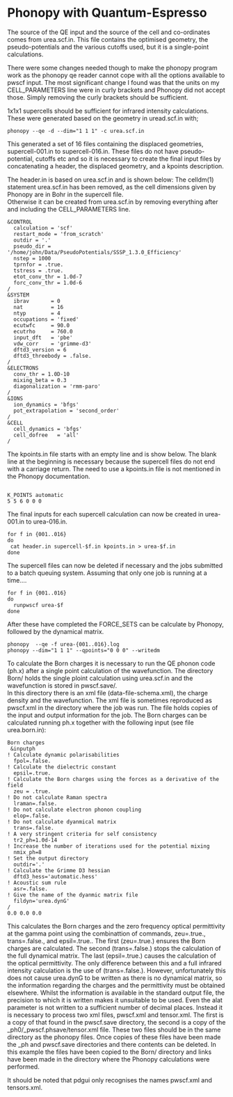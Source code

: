 # Phonopy with Quantum-Espresso

The source of the QE input and the source of the cell and co-ordinates comes from urea.scf.in.
This file contains the optimised geometry, the pseudo-potentials and the various cutoffs used, but it is a single-point calculations.

There were some changes needed though to make the phonopy program work as the phonopy qe reader cannot cope with all the options available to pwscf input.
The most significant change I found was that the units on my CELL_PARAMETERS line were in curly brackets and Phonopy did not accept those.  Simply removing the curly brackets should be sufficient.

1x1x1 supercells should be sufficient for infrared intensity calculations.
These were generated based on the geometry in uread.scf.in with;

```
phonopy --qe -d --dim="1 1 1" -c urea.scf.in
```

This generated a set of 16 files containing the displaced geometries, supercell-001.in to supercell-016.in.
These files do not have pseudo-potential, cutoffs etc and so it is necessary to create the final input files by concatenating a header, the displaced geometry, and a kpoints description.

The header.in is based on urea.scf.in and is shown below:
The celldm(1) statement urea.scf.in has been removed, as the cell dimensions given by Phonopy are in Bohr in the supercell file.  
Otherwise it can be created from urea.scf.in by removing everything after and including the CELL_PARAMETERS line.

```
&CONTROL
  calculation = 'scf' 
  restart_mode = 'from_scratch'
  outdir = '.' 
  pseudo_dir = '/home/john/Data/PseudoPotentials/SSSP_1.3.0_Efficiency'
  nstep = 1000
  tprnfor = .true.
  tstress = .true.
  etot_conv_thr = 1.0d-7
  forc_conv_thr = 1.0d-6
/
&SYSTEM
  ibrav       = 0
  nat         = 16
  ntyp        = 4
  occupations = 'fixed'
  ecutwfc     = 90.0
  ecutrho     = 760.0
  input_dft   = 'pbe'
  vdw_corr    = 'grimme-d3'
  dftd3_version = 6
  dftd3_threebody = .false.
/
&ELECTRONS
  conv_thr = 1.0D-10
  mixing_beta = 0.3
  diagonalization = 'rmm-paro'
/
&IONS
  ion_dynamics = 'bfgs'
  pot_extrapolation = 'second_order'
/
&CELL
  cell_dynamics = 'bfgs'
  cell_dofree   = 'all'
/
```

The kpoints.in file starts with an empty line and is show below.
The blank line at the beginning is necessary because the supercell files do not end with a carriage return.
The need to use a kpoints.in file is not mentioned in the Phonopy documentation.

```

K_POINTS automatic
5 5 6 0 0 0
```

The final inputs for each supercell calculation can now be created in urea-001.in to urea-016.in.

```
for f in {001..016}
do
 cat header.in supercell-$f.in kpoints.in > urea-$f.in
done
```

The supercell files can now be deleted if necessary and the jobs submitted to a batch queuing system.
Assuming that only one job is running at a time....

```
for f in {001..016}
do
  runpwscf urea-$f
done
```

After these have completed the FORCE_SETS can be calculate by Phonopy, followed by the dynamical matrix.

```
phonopy  --qe -f urea-{001..016}.log
phonopy --dim="1 1 1" --qpoints="0 0 0" --writedm
```

To calculate the Born charges it is necessary to run the QE phonon code (ph.x) after a single point calculation of the wavefunction.
The directory Born/ holds the single ploint calculation using urea.scf.in and the wavefunction is stored in pwscf.save/.   
In this directory there is an xml file (data-file-schema.xml), the charge density and the wavefunction.
The xml file is sometimes reproduced as pwscf.xml in the directory where the job was run.
The file holds copies of the input and output information for the job.
The Born charges can be calculated running ph.x together with the following input (see file urea.born.in):

```
Born charges
 &inputph
! Calculate dynamic polarisabilities
  fpol=.false.
! Calculate the dielectric constant
  epsil=.true.
! Calculate the Born charges using the forces as a derivative of the field
  zeu = .true.
! Do not calculate Raman spectra
  lraman=.false.
! Do not calculate electron phonon coupling
  elop=.false.
! Do not calculate dyanmical matrix
  trans=.false.
! A very stringent criteria for self consistency
  tr2_ph=1.0d-14
! Increase the number of iterations used for the potential mixing
  nmix_ph=8
! Set the output directory
  outdir='.'
! Calculate the Grimme D3 hessian
  dftd3_hess='automatic.hess'
! Acoustic sum rule
  asr=.false.
! Give the name of the dyanmic matrix file
  fildyn='urea.dynG'
/
0.0 0.0 0.0
```

This calculates the Born charges and the zero frequency optical permittivity at the gamma point using the combinattion of commands, zeu=.true., trans=.false., and epsil=.true..
The first (zeu=.true.) ensures the Born charges are calculated.
The second (trans=.false.) stops the calculation of the full dynamical matrix.
The last (epsil=.true.) causes the calculation of the optical permittivity.
The only difference between this and a full infrared intensity calculation is the use of (trans=.false.).
However, unfortunately this does not cause urea.dynG to be written as there is no dynamical matrix, so the information regarding the charges and the permittivity must be obtained elsewhere.
Whilst the information is available in the standard output file, the precision to which it is written makes it unsuitable to be used.  Even the alat parameter is not written to a sufficient number of decimal places.
Instead it is necessary to process two xml files, pwscf.xml and tensor.xml.
The first is a copy of that found in the pwscf.save directory, the second is a copy of the _ph0/_pwscf.phsave/tensor.xml file.  These two files should be in the same directory as the phonopy files.
Once copies of these files have been made the _ph and pwscf.save directories and there contents can be deleted.
In this example the files have been copied to the Born/ directory and links have been made in the directory where the Phonopy calculations were performed.

It should be noted that pdgui only recognises the names pwscf.xml and tensors.xml.
